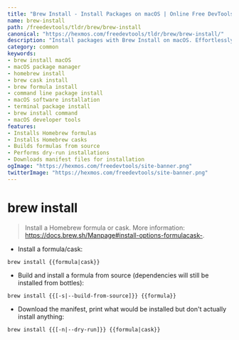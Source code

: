 ```yaml
---
title: "Brew Install - Install Packages on macOS | Online Free DevTools by Hexmos"
name: brew-install
path: /freedevtools/tldr/brew/brew-install
canonical: "https://hexmos.com/freedevtools/tldr/brew/brew-install/"
description: "Install packages with Brew Install on macOS. Effortlessly manage software dependencies and install applications using command-line interface. Free online tool, no registration required."
category: common
keywords:
- brew install macOS
- macOS package manager
- homebrew install
- brew cask install
- brew formula install
- command line package install
- macOS software installation
- terminal package install
- brew install command
- macOS developer tools
features:
- Installs Homebrew formulas
- Installs Homebrew casks
- Builds formulas from source
- Performs dry-run installations
- Downloads manifest files for installation
ogImage: "https://hexmos.com/freedevtools/site-banner.png"
twitterImage: "https://hexmos.com/freedevtools/site-banner.png"
---
```


# brew install

> Install a Homebrew formula or cask.
> More information: <https://docs.brew.sh/Manpage#install-options-formulacask->.

- Install a formula/cask:

`brew install {{formula|cask}}`

- Build and install a formula from source (dependencies will still be installed from bottles):

`brew install {{[-s|--build-from-source]}} {{formula}}`

- Download the manifest, print what would be installed but don't actually install anything:

`brew install {{[-n|--dry-run]}} {{formula|cask}}`
